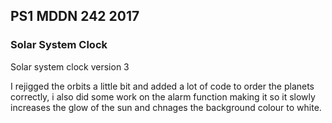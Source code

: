 ## PS1 MDDN 242 2017

### Solar System Clock

Solar system clock version 3

I rejigged the orbits a little bit and added a lot of code to order the planets correctly, i also did some work on the alarm
function making it so it slowly increases the glow of the sun and chnages the background colour to white.

